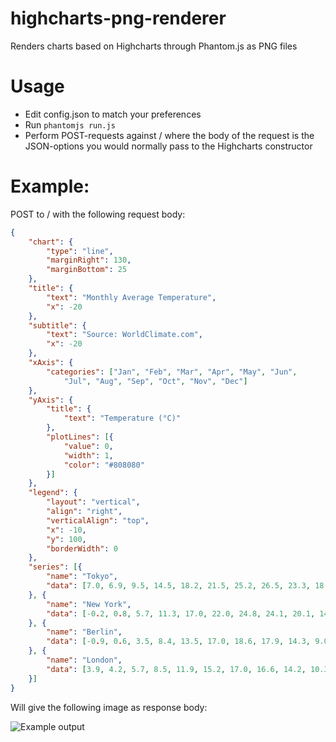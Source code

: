 highcharts-png-renderer
=======================

Renders charts based on Highcharts through Phantom.js as PNG files

# Usage

* Edit config.json to match your preferences
* Run `phantomjs run.js`
* Perform POST-requests against / where the body of the request is the
  JSON-options you would normally pass to the Highcharts constructor

# Example:
POST to / with the following request body:

```JSON
{
    "chart": {
        "type": "line",
        "marginRight": 130,
        "marginBottom": 25
    },
    "title": {
        "text": "Monthly Average Temperature",
        "x": -20
    },
    "subtitle": {
        "text": "Source: WorldClimate.com",
        "x": -20
    },
    "xAxis": {
        "categories": ["Jan", "Feb", "Mar", "Apr", "May", "Jun",
            "Jul", "Aug", "Sep", "Oct", "Nov", "Dec"]
    },
    "yAxis": {
        "title": {
            "text": "Temperature (°C)"
        },
        "plotLines": [{
            "value": 0,
            "width": 1,
            "color": "#808080"
        }]
    },
    "legend": {
        "layout": "vertical",
        "align": "right",
        "verticalAlign": "top",
        "x": -10,
        "y": 100,
        "borderWidth": 0
    },
    "series": [{
        "name": "Tokyo",
        "data": [7.0, 6.9, 9.5, 14.5, 18.2, 21.5, 25.2, 26.5, 23.3, 18.3, 13.9, 9.6]
    }, {
        "name": "New York",
        "data": [-0.2, 0.8, 5.7, 11.3, 17.0, 22.0, 24.8, 24.1, 20.1, 14.1, 8.6, 2.5]
    }, {
        "name": "Berlin",
        "data": [-0.9, 0.6, 3.5, 8.4, 13.5, 17.0, 18.6, 17.9, 14.3, 9.0, 3.9, 1.0]
    }, {
        "name": "London",
        "data": [3.9, 4.2, 5.7, 8.5, 11.9, 15.2, 17.0, 16.6, 14.2, 10.3, 6.6, 4.8]
    }]
}
```

Will give the following image as response body:

![Example output](https://raw.github.com/vgnett/highcharts-png-renderer/master/example.png)